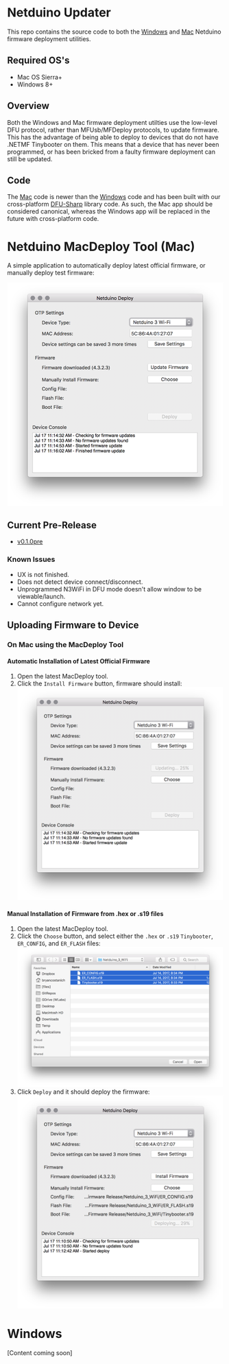 # Netduino Updater

This repo contains the source code to both the [Windows](NetduinoUpdate) and [Mac](NetduinoUtils) Netduino firmware deployment utilities.

## Required OS's
* Mac OS Sierra+
* Windows 8+

## Overview

Both the Windows and Mac firmware deployment utilties use the low-level DFU protocol, rather than MFUsb/MFDeploy protocols, to update firmware. This has the advantage of being able to deploy to devices that do not have .NETMF Tinybooter on them. This means that a device that has never been programmed, or has been bricked from a faulty firmware deployment can still be updated.

## Code

The [Mac](NetduinoUtils) code is newer than the [Windows](NetduinoUpdate) code and has been built with our cross-platform [DFU-Sharp](https://github.com/WildernessLabs/DFU-Sharp) library code. As such, the Mac app should be considered canonical, whereas the Windows app will be replaced in the future with cross-platform code.



# Netduino MacDeploy Tool (Mac)

A simple application to automatically deploy latest official firmware, or manually deploy test firmware:

![](Support_Files/MacDeployTool.png)

## Current Pre-Release

* [v0.1.0pre](https://github.com/WildernessLabs/Netduino-Updater/releases/tag/v0.1.0pre)

### Known Issues

 * UX is not finished.
 * Does not detect device connect/disconnect.
 * Unprogrammed N3WiFi in DFU mode doesn't allow window to be viewable/launch.
 * Cannot configure network yet.



## Uploading Firmware to Device


### On Mac using the MacDeploy Tool

#### Automatic Installation of Latest Official Firmware

 1. Open the latest MacDeploy tool.
 2. Click the `Install Firmware` button, firmware should install:
 ![](Support_Files/MacDeploy_AutomaticFirmwareUpdate.png)
 

#### Manual Installation of Firmware from .hex or .s19 files

 1. Open the latest MacDeploy tool.
 2. Click the `Choose` button, and select either the `.hex` or `.s19` `Tinybooter`, `ER_CONFIG`, and `ER_FLASH` files:
 ![](Support_Files/MacDeploy_SelectedFirmwareFiles.png)
 3. Click `Deploy` and it should deploy the firmware:
 ![](Support_Files/MacDeploy_ManuallyUpdatingFirmware.png)
 
# Windows

[Content coming soon]